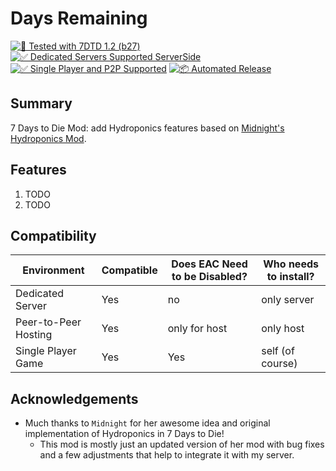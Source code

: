 # Days Remaining

[![🧪 Tested with 7DTD 1.2 (b27)](https://img.shields.io/badge/🧪%20Tested%20with-7DTD%201.2%20(b27)-blue.svg)](https://7daystodie.com/)
[![✅ Dedicated Servers Supported ServerSide](https://img.shields.io/badge/✅%20Dedicated%20Servers-Supported%20Serverside-blue.svg)](https://7daystodie.com/)
[![✅ Single Player and P2P Supported](https://img.shields.io/badge/✅%20Single%20Player%20and%20P2P-Supported-blue.svg)](https://7daystodie.com/)
[![📦 Automated Release](https://github.com/jonathan-robertson/hydroponics/actions/workflows/release.yml/badge.svg)](https://github.com/jonathan-robertson/hydroponics/actions/workflows/release.yml)

## Summary

7 Days to Die Mod: add Hydroponics features based on [Midnight's Hydroponics Mod](https://7daystodiemods.com/midnights-hydroponics/).

## Features

1. TODO
2. TODO

## Compatibility

| Environment          | Compatible | Does EAC Need to be Disabled? | Who needs to install? |
| -------------------- | ---------- | ----------------------------- | --------------------- |
| Dedicated Server     | Yes        | no                            | only server           |
| Peer-to-Peer Hosting | Yes        | only for host                 | only host             |
| Single Player Game   | Yes        | Yes                           | self (of course)      |

## Acknowledgements

- Much thanks to `Midnight` for her awesome idea and original implementation of Hydroponics in 7 Days to Die!
  - This mod is mostly just an updated version of her mod with bug fixes and a few adjustments that help to integrate it with my server.
